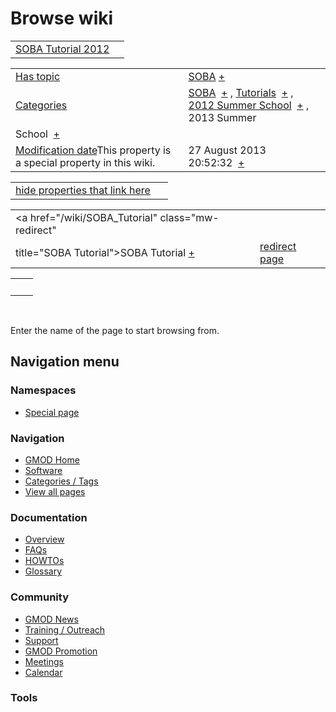 



<span id="top"></span>




# <span dir="auto">Browse wiki</span>






|                                                                     |     |
|---------------------------------------------------------------------|-----|
| [SOBA Tutorial 2012](/wiki/SOBA_Tutorial_2012 "SOBA Tutorial 2012") |     |

|  |  |
|----|----|
| [Has topic](/wiki/Property%253AHas_topic "Property:Has topic") | <span class="smwb-value">[SOBA](/wiki/SOBA "SOBA") <span class="smwbrowse">[+](/wiki/Special%253ABrowse/SOBA "Special%253ABrowse/SOBA")</span></span> |
| [Categories](/wiki/Special%253ACategories "Special%253ACategories") | <span class="smwb-value">[SOBA](/wiki/Category%253ASOBA "Category%253ASOBA")  <span class="smwsearch">[+](/wiki/Special%253ASearchByProperty/SOBA "Special%253ASearchByProperty/SOBA")</span></span> , <span class="smwb-value">[Tutorials](/wiki/Category%253ATutorials "Category%253ATutorials")  <span class="smwsearch">[+](/wiki/Special%253ASearchByProperty/Tutorials "Special%253ASearchByProperty/Tutorials")</span></span> , <span class="smwb-value">[2012 Summer School](/wiki/Category%253A2012_Summer_School "Category%253A2012 Summer School")  <span class="smwsearch">[+](/wiki/Special%253ASearchByProperty/2012-20Summer-20School "Special%253ASearchByProperty/2012-20Summer-20School")</span></span> , <span class="smwb-value">2013 Summer
School  <span class="smwsearch">[+](/wiki/Special%253ASearchByProperty/2013-20Summer-20School "Special%253ASearchByProperty/2013-20Summer-20School")</span></span> |
| <span class="smw-highlighter" data-type="1" state="inline" data-title="Property"><span class="smwbuiltin">[Modification date](/wiki/Property:Modification_date "Property:Modification date")</span><span class="smwttcontent">This property is a special property in this wiki.</span></span> | <span class="smwb-value">27 August 2013 20:52:32  <span class="smwsearch">[+](/wiki/Special%253ASearchByProperty/Modification-20date/27-20August-202013-2020:52:32 "Special%253ASearchByProperty/Modification-20date/27-20August-202013-2020:52:32")</span></span> |

<span id="smw_browse_incoming"></span>

|  |  |
|----|----|
| [hide properties that link here](/mediawiki/index.php?title=Special:Browse&offset=0&dir=out&article=SOBA+Tutorial+2012)  |  |

|  |  |
|----|----|
| <span class="smwb-ivalue"><a href="/wiki/SOBA_Tutorial" class="mw-redirect"
title="SOBA Tutorial">SOBA Tutorial</a> <span class="smwbrowse">[+](/wiki/Special%253ABrowse/SOBA-20Tutorial "Special%253ABrowse/SOBA-20Tutorial")</span></span> | [redirect page](/wiki/Special:ListRedirects "Special:ListRedirects") |

|     |     |
|-----|-----|
|     |     |

 

Enter the name of the page to start browsing from.  








## Navigation menu



### Namespaces

- <span id="ca-nstab-special">[Special
  page](/wiki/Special%253ABrowse/SOBA_Tutorial_2012 "This is a special page, you cannot edit the page itself")</span>






### Navigation



- <span id="n-GMOD-Home">[GMOD Home](/wiki/Main_Page)</span>
- <span id="n-Software">[Software](/wiki/GMOD_Components)</span>
- <span id="n-Categories-.2F-Tags">[Categories /
  Tags](/wiki/Categories)</span>
- <span id="n-View-all-pages">[View all
  pages](/wiki/Special:AllPages)</span>




### Documentation



- <span id="n-Overview">[Overview](/wiki/Overview)</span>
- <span id="n-FAQs">[FAQs](/wiki/Category%253AFAQ)</span>
- <span id="n-HOWTOs">[HOWTOs](/wiki/Category%253AHOWTO)</span>
- <span id="n-Glossary">[Glossary](/wiki/Glossary)</span>




### Community



- <span id="n-GMOD-News">[GMOD News](/wiki/GMOD_News)</span>
- <span id="n-Training-.2F-Outreach">[Training /
  Outreach](/wiki/Training_and_Outreach)</span>
- <span id="n-Support">[Support](/wiki/Support)</span>
- <span id="n-GMOD-Promotion">[GMOD
  Promotion](/wiki/GMOD_Promotion)</span>
- <span id="n-Meetings">[Meetings](/wiki/Meetings)</span>
- <span id="n-Calendar">[Calendar](/wiki/Calendar)</span>




### Tools












<!-- -->




